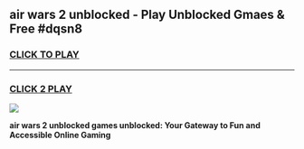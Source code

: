 
## air wars 2 unblocked - Play Unblocked Gmaes & Free #dqsn8
<h3>
<a href="https://news.freeplayer.one?title=air_wars_2_unblocked&ref=24F">CLICK TO PLAY</a></h3>
<hr>

<h3>
<a href="https://news.freeplayer.one?title=air_wars_2_unblocked&ref=24F">CLICK 2 PLAY</a>
  
</h3>

<a href="https://news.freeplayer.one?title=air_wars_2_unblocked&ref=24F/"><img src="https://clearcache.store/games.png"></a>


**air wars 2 unblocked games unblocked: Your Gateway to Fun and Accessible Online Gaming**
